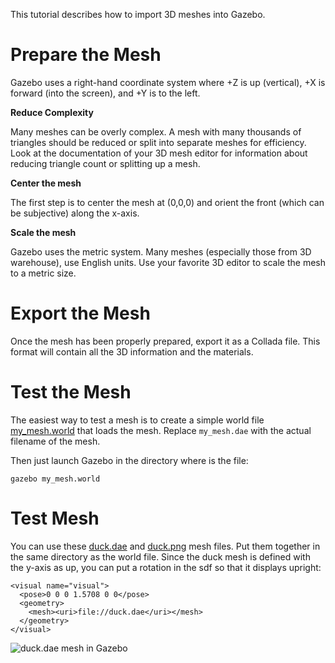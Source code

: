 This tutorial describes how to import 3D meshes into Gazebo.

# Prepare the Mesh

Gazebo uses a right-hand coordinate system where +Z is up (vertical), +X is forward (into the screen), and +Y is to the left.

**Reduce Complexity**

 Many meshes can be overly complex. A mesh with many thousands of triangles should be reduced or split into separate meshes for efficiency. Look at the documentation of your 3D mesh editor for information about reducing triangle count or splitting up a mesh.

**Center the mesh**

 The first step is to center the mesh at (0,0,0) and orient the front (which can be subjective) along the x-axis.

**Scale the mesh**

 Gazebo uses the metric system. Many meshes (especially those from 3D warehouse), use English units. Use your favorite 3D editor to scale the mesh to a metric size.

# Export the Mesh ###

Once the mesh has been properly prepared, export it as a Collada file. This format will contain all the 3D information and the materials.

# Test the Mesh ###

The easiest way to test a mesh is to create a simple world file [my_mesh.world](http://bitbucket.org/osrf/gazebo_tutorials/raw/import_mesh/files/my_mesh.world) that loads the mesh. Replace `my_mesh.dae` with the actual filename of the mesh.

<include from='/#include/' src='http://bitbucket.org/osrf/gazebo_tutorials/raw/import_mesh/files/my_mesh.world' />

Then just launch Gazebo in the directory where is the file:

~~~
gazebo my_mesh.world
~~~

# Test Mesh ###

You can use these [duck.dae](http://www.c3dl.org/wp-content/2.0Release/Resources/duck.dae) and [duck.png](http://www.c3dl.org/wp-content/2.0Release/Resources/duck.png) mesh files. Put them together in the same directory as the world file. Since the duck mesh is defined with the y-axis as up, you can put a rotation in the sdf so that it displays upright:

~~~
<visual name="visual">
  <pose>0 0 0 1.5708 0 0</pose>
  <geometry>
    <mesh><uri>file://duck.dae</uri></mesh>
  </geometry>
</visual>
~~~

![duck.dae mesh in Gazebo](http://gazebosim.org/w/images/c/cb/TutorialMeshDuck.png)
